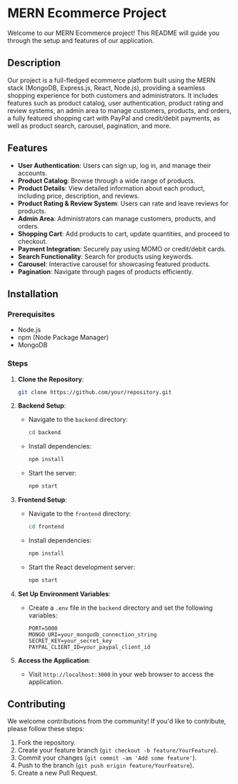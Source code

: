 # MERN Ecommerce Project

Welcome to our MERN Ecommerce project! This README will guide you through the setup and features of our application.

## Description

Our project is a full-fledged ecommerce platform built using the MERN stack (MongoDB, Express.js, React, Node.js), providing a seamless shopping experience for both customers and administrators. It includes features such as product catalog, user authentication, product rating and review systems, an admin area to manage customers, products, and orders, a fully featured shopping cart with PayPal and credit/debit payments, as well as product search, carousel, pagination, and more.

## Features

- **User Authentication**: Users can sign up, log in, and manage their accounts.
- **Product Catalog**: Browse through a wide range of products.
- **Product Details**: View detailed information about each product, including price, description, and reviews.
- **Product Rating & Review System**: Users can rate and leave reviews for products.
- **Admin Area**: Administrators can manage customers, products, and orders.
- **Shopping Cart**: Add products to cart, update quantities, and proceed to checkout.
- **Payment Integration**: Securely pay using MOMO or credit/debit cards.
- **Search Functionality**: Search for products using keywords.
- **Carousel**: Interactive carousel for showcasing featured products.
- **Pagination**: Navigate through pages of products efficiently.

## Installation

### Prerequisites

- Node.js
- npm (Node Package Manager)
- MongoDB

### Steps

1. **Clone the Repository**:
    ```bash
    git clone https://github.com/your/repository.git
    ```

2. **Backend Setup**:
    - Navigate to the `backend` directory:
        ```bash
        cd backend
        ```
    - Install dependencies:
        ```bash
        npm install
        ```
    - Start the server:
        ```bash
        npm start
        ```

3. **Frontend Setup**:
    - Navigate to the `frontend` directory:
        ```bash
        cd frontend
        ```
    - Install dependencies:
        ```bash
        npm install
        ```
    - Start the React development server:
        ```bash
        npm start
        ```

4. **Set Up Environment Variables**:
    - Create a `.env` file in the `backend` directory and set the following variables:
        ```
        PORT=5000
        MONGO_URI=your_mongodb_connection_string
        SECRET_KEY=your_secret_key
        PAYPAL_CLIENT_ID=your_paypal_client_id
        ```

5. **Access the Application**:
    - Visit `http://localhost:3000` in your web browser to access the application.

## Contributing

We welcome contributions from the community! If you'd like to contribute, please follow these steps:

1. Fork the repository.
2. Create your feature branch (`git checkout -b feature/YourFeature`).
3. Commit your changes (`git commit -am 'Add some feature'`).
4. Push to the branch (`git push origin feature/YourFeature`).
5. Create a new Pull Request.

